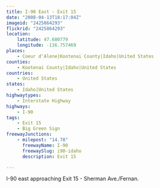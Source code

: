 ```yaml
---
title: I-90 East - Exit 15
date: "2008-04-13T18:17:04Z"
imageid: "2425864293"
flickrid: "2425864293"
location:
    latitude: 47.680779
    longitude: -116.757469
places:
    - Coeur d'Alene|Kootenai County|Idaho|United States
counties:
    - Kootenai County|Idaho|United States
countries:
    - United States
states:
    - Idaho|United States
highwaytypes:
    - Interstate Highway
highways:
    - I-90
tags:
    - Exit 15
    - Big Green Sign
freewayJunctions:
    - milepost: "14.78"
      freewayName: I-90
      freewaySlug: i90-idaho
      description: Exit 15

---
```

I-90 east approaching Exit 15 - Sherman Ave./Fernan.